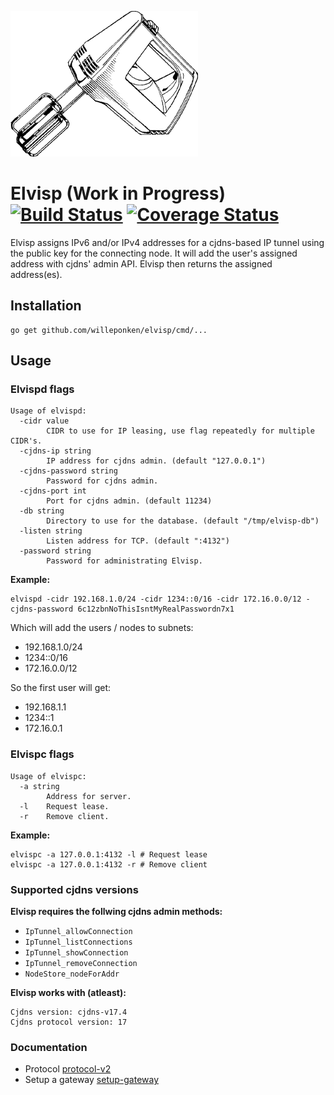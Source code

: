 ![Elvisp](elvisp.png)

# Elvisp (Work in Progress) [![Build Status](https://travis-ci.org/willeponken/elvisp.svg?branch=master)](https://travis-ci.org/willeponken/elvisp) [![Coverage Status](https://coveralls.io/repos/github/willeponken/elvisp/badge.svg?branch=master)](https://coveralls.io/github/willeponken/elvisp?branch=master)
Elvisp assigns IPv6 and/or IPv4 addresses for a cjdns-based IP tunnel using the public key for the connecting node. It will add the user's assigned address with cjdns' admin API. Elvisp then returns the assigned address(es).

## Installation
```
go get github.com/willeponken/elvisp/cmd/...
```

## Usage
### Elvispd flags
```
Usage of elvispd:
  -cidr value
    	CIDR to use for IP leasing, use flag repeatedly for multiple CIDR's.
  -cjdns-ip string
    	IP address for cjdns admin. (default "127.0.0.1")
  -cjdns-password string
    	Password for cjdns admin.
  -cjdns-port int
    	Port for cjdns admin. (default 11234)
  -db string
    	Directory to use for the database. (default "/tmp/elvisp-db")
  -listen string
    	Listen address for TCP. (default ":4132")
  -password string
    	Password for administrating Elvisp.
```
__Example:__
```
elvispd -cidr 192.168.1.0/24 -cidr 1234::0/16 -cidr 172.16.0.0/12 -cjdns-password 6c12zbnNoThisIsntMyRealPasswordn7x1
```

Which will add the users / nodes to subnets:
 * 192.168.1.0/24
 * 1234::0/16
 * 172.16.0.0/12

So the first user will get:
 * 192.168.1.1
 * 1234::1
 * 172.16.0.1

### Elvispc flags
```
Usage of elvispc:
  -a string
    	Address for server.
  -l	Request lease.
  -r	Remove client.
```
__Example:__
```
elvispc -a 127.0.0.1:4132 -l # Request lease
elvispc -a 127.0.0.1:4132 -r # Remove client
```

### Supported cjdns versions
__Elvisp requires the follwing cjdns admin methods:__
 * `IpTunnel_allowConnection`
 * `IpTunnel_listConnections`
 * `IpTunnel_showConnection`
 * `IpTunnel_removeConnection`
 * `NodeStore_nodeForAddr`

__Elvisp works with (atleast):__
```
Cjdns version: cjdns-v17.4
Cjdns protocol version: 17
```

### Documentation
 * Protocol [protocol-v2](docs/protocol-v2.md)
 * Setup a gateway [setup-gateway](docs/setup-gateway.md)
